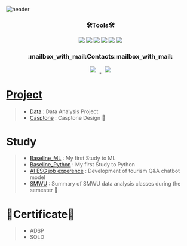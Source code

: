 ![header](https://capsule-render.vercel.app/api?type=slice&color=ffC0CB&height=300&section=header&text=HoLim%20LEE&fontSize=90)

<h3 align="center">🛠Tools🛠</h3>
<p align="center">
<img src="https://img.shields.io/badge/Python-3766AB?style=flat-square&logo=Python&logoColor=white"/></a>
<img src="https://img.shields.io/badge/PyCharm-000000?style=flat-square&logo=PyCharm&logoColor=white"/></a>
<img src="https://img.shields.io/badge/Google Colab-F9AB00?style=flat-square&logo=Google Colab&logoColor=white"/></a>
<img src="https://img.shields.io/badge/Jupyter-F37626?style=flat-square&logo=Jupyter&logoColor=white"/></a>
<img src="https://img.shields.io/badge/Visual Studio Code-007ACC?style=flat-square&logo=Visual Studio Code&logoColor=white"/></a>
<img src="https://img.shields.io/badge/R-276DC3?style=flat-square&logo=R&logoColor=white"/></a> 
</p>

<h3 align="center">:mailbox_with_mail:Contacts:mailbox_with_mail:</h3>
<p align="center">
<a href="https://dlghfla9@gmail.com">
    <img src="http://img.shields.io/badge/Gmail-EA4335?style=flat&logo=Gmail&logoColor=white&link=https://dlghfla9i@gmail.com"
        style="height : auto; margin-left : 10px; margin-right : 10px;"/>
<a href="https://dlghfla0820@naver.com">
    <img src="http://img.shields.io/badge/Naver-03C75A?style=flat&logo=Naver&logoColor=white&link=https://dlghfla0820@naver.com"
        style="height : auto; margin-left : 10px; margin-right : 10px;"/>
</p>   
    
# Project
> - [Data](https://github.com/lo-lim/Data) : Data Analysis Project
> - [Casptone](https://github.com/lo-lim/Casptone)  : Casptone Design 🏫

# Study
> - [Baseline_ML](https://github.com/lo-lim/Baseline_ML) : My first Study to ML
> - [Baseline_Python](https://github.com/lo-lim/Baseline_Python) : My first Study to Python
> - [AI ESG job experence](https://github.com/lo-lim/AI-job-experience-for-non-majors) : Development of tourism Q&A chatbot model   
> - [SMWU](https://github.com/lo-lim/SMWU) : Summary of SMWU data analysis classes during the semester 🏫  
    
# 📜Certificate📜
> - ADSP
> - SQLD    

